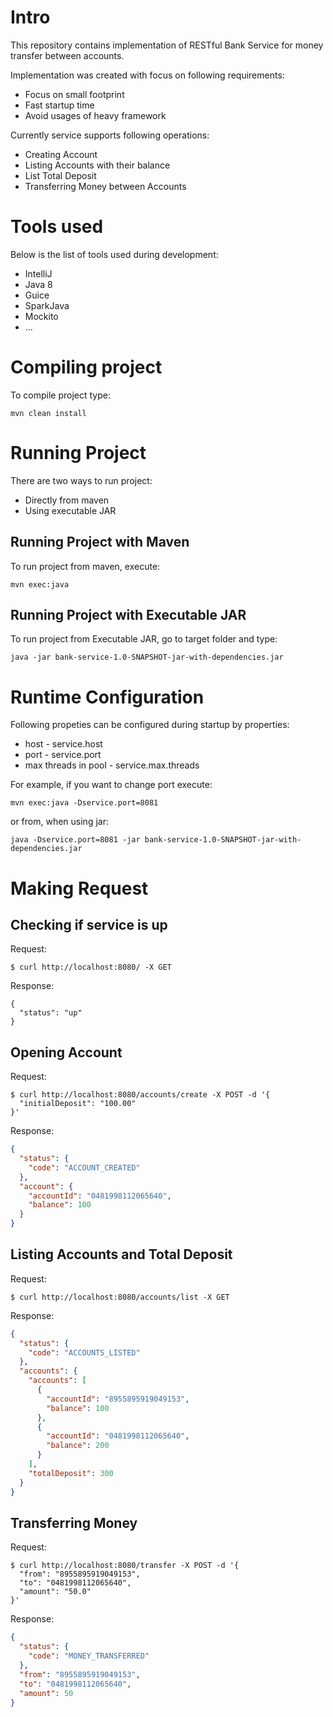 # Intro

This repository contains implementation of RESTful Bank Service for money transfer between accounts.

Implementation was created with focus on following requirements:
* Focus on small footprint
* Fast startup time
* Avoid usages of heavy framework

Currently service supports following operations:
* Creating Account
* Listing Accounts with their balance
* List Total Deposit
* Transferring Money between Accounts

# Tools used

Below is the list of tools used during development:
* IntelliJ
* Java 8
* Guice
* SparkJava
* Mockito
* ...

# Compiling project

To compile project type:
```
mvn clean install
```

# Running Project

There are two ways to run project:
* Directly from maven
* Using executable JAR

## Running Project with Maven

To run project from maven, execute:
```
mvn exec:java
```

## Running Project with Executable JAR

To run project from Executable JAR, go to target folder and type:
```
java -jar bank-service-1.0-SNAPSHOT-jar-with-dependencies.jar
```

# Runtime Configuration

Following propeties can be configured during startup by properties:
* host - service.host
* port - service.port
* max threads in pool - service.max.threads

For example, if you want to change port execute:
```
mvn exec:java -Dservice.port=8081
```
or from, when using jar:
```
java -Dservice.port=8081 -jar bank-service-1.0-SNAPSHOT-jar-with-dependencies.jar
```

# Making Request

## Checking if service is up

Request:
```
$ curl http://localhost:8080/ -X GET
```

Response:
```
{
  "status": "up"
}
```

## Opening Account

Request:
```
$ curl http://localhost:8080/accounts/create -X POST -d '{
  "initialDeposit": "100.00"
}'
```

Response:
```json
{
  "status": {
    "code": "ACCOUNT_CREATED"
  },
  "account": {
    "accountId": "0481998112065640",
    "balance": 100
  }
}
```

## Listing Accounts and Total Deposit

Request:
```
$ curl http://localhost:8080/accounts/list -X GET
```

Response:
```json
{
  "status": {
    "code": "ACCOUNTS_LISTED"
  },
  "accounts": {
    "accounts": [
      {
        "accountId": "8955895919049153",
        "balance": 100
      },
      {
        "accountId": "0481998112065640",
        "balance": 200
      }
    ],
    "totalDeposit": 300
  }
}
```

## Transferring Money

Request:
```
$ curl http://localhost:8080/transfer -X POST -d '{
  "from": "8955895919049153",
  "to": "0481998112065640",
  "amount": "50.0"
}'
```

Response:
```json
{
  "status": {
    "code": "MONEY_TRANSFERRED"
  },
  "from": "8955895919049153",
  "to": "0481998112065640",
  "amount": 50
}
```
